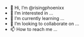 - 👋 Hi, I’m @risingphoenixx
- 👀 I’m interested in ...
- 🌱 I’m currently learning ...
- 💞️ I’m looking to collaborate on ...
- 📫 How to reach me ...

<!---
risingphoenixx/risingphoenixx is a ✨ special ✨ repository because its `README.md` (this file) appears on your GitHub profile.
You can click the Preview link to take a look at your changes.
--->

